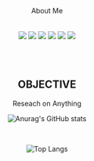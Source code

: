 <div align="center">


<!-- <details> -->
<summary>About Me</summary>
<br><br>
<span>
  <img src="https://img.shields.io/badge/Python-322C2B?style=for-the-badge&logo=python&logoColor=FDDE55"/>
</span>
<span>
  <img src="https://img.shields.io/badge/typescript-322C2B?style=for-the-badge&logo=typescript&logoColor=3178C6"/>
</span>
<span>
  <img src="https://img.shields.io/badge/node.js-322C2B?style=for-the-badge&logo=nodedotjs&logoColor=5FA04E"/>
</span>
<span>
  <img src="https://img.shields.io/badge/html5-322C2B?style=for-the-badge&logo=html5&logoColor=E34F26"/>
</span>
<span>
  <img src="https://img.shields.io/badge/css3-322C2B?style=for-the-badge&logo=css3&logoColor=1572B6"/>
</span>
<span>
  <img src="https://img.shields.io/badge/Java-322C2B?style=for-the-badge&logo=Java&logoColor=C3002F"/>
</span>


<br><br>

## OBJECTIVE
Reseach on Anything


![Anurag's GitHub stats](https://github-readme-stats.vercel.app/api?username=probationer070&show_icons=true&theme=gradient)

<br>

![Top Langs](https://github-readme-stats.vercel.app/api/top-langs/?username=probationer070&layout=donut)
</div>
